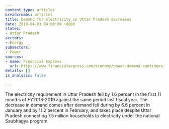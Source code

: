```yaml
---
content_type: articles
breadcrumbs: articles
title: Demand for electricity in Uttar Pradesh decreases
date: 2019-04-03 04:00:00 +0000
states:
- Uttar Pradesh
sectors:
- Energy
subsectors:
- Power
sources:
- name: Financial Express
  url: https://www.financialexpress.com/economy/power-demand-continues-to-slide-in-uttar-pradesh-experts-attribute-it-to-open-access/1528672/
details: []
is_analysis: false

---
```

The electricity requirement in Uttar Pradesh fell by 1.6 percent in the first 11 months of FY2018-2019 against the same period last fiscal year. The decrease in demand comes after demand fell during by 6.6 percent in January and by 11.2 percent in February, and takes place despite Uttar Pradesh connecting 7.5 million households to electricity under the national Saubhagya program.